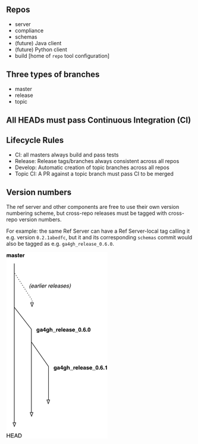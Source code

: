 

## Repos
- server
- compliance
- schemas
- (future) Java client
- (future) Python client
- build   [home of `repo` tool configuration]

## Three types of branches
- master
- release
- topic

## All HEADs must pass Continuous Integration (CI)

## Lifecycle Rules
- CI: all masters always build and pass tests
- Release: Release tags/branches always consistent across all repos
- Develop: Automatic creation of topic branches across all repos
- Topic CI: A PR against a topic branch must pass CI to be merged

## Version numbers
The ref server and other components are free to use their own version numbering
scheme, but cross-repo releases must be tagged with cross-repo version
numbers.

For example: the same Ref Server can have a Ref Server-local tag
calling it e.g. version `0.2.1abedfc`, but it and its corresponding
`schemas` commit would also be tagged as e.g. `ga4gh_release_0.6.0`.

![Release process flow](releases.png)
